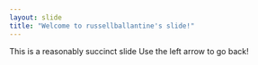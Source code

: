 ```yaml
---
layout: slide
title: "Welcome to russellballantine's slide!"
---
```

This is a reasonably succinct slide
Use the left arrow to go back!
